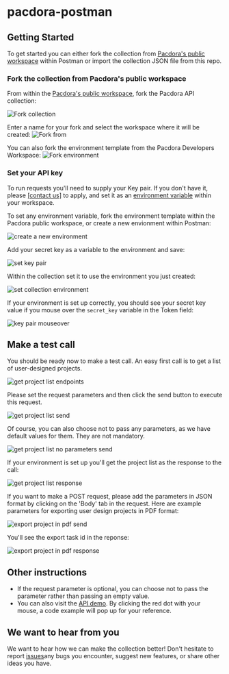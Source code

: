 # pacdora-postman

## Getting Started

To get started you can either fork the collection from [Pacdora's public workspace](https://www.postman.com/pacdoradev/workspace/pacdora-developers) within Postman or import the collection JSON file from this repo.

### Fork the collection from Pacdora's public workspace

From within the [Pacdora's public workspace](https://www.postman.com/pacdoradev/workspace/pacdora-developers), fork the Pacdora API collection:

![Fork collection](assets/postman_fork_collection.png)

Enter a name for your fork and select the workspace where it will be created:
![Fork from](assets/postman_fork_from.png)

You can also fork the environment template from the Pacdora Developers Workspace:
![Fork environment](assets/postman_fork_env.png)

### Set your API key

To run requests you'll need to supply your Key pair. If you don't have it, please <a href="mailto:api@pacdora.com">[contact us]</a> to apply, and set it as an [environment variable](https://learning.postman.com/docs/sending-requests/variables/) within your workspace.

To set any environment variable, fork the environment template within the Pacdora public workspace, or create a new envionment within Postman:

![create a new environment](assets/postman_create_new_env.png)

Add your secret key as a variable to the environment and save:

![set key pair](assets/postman_set_key_and_save.png)

Within the collection set it to use the environment you just created:

![set collection environment](assets/postman_set_collection_environment.png)

If your environment is set up correctly, you should see your secret key value if you mouse over the `secret_key` variable in the Token field:

![key pair mouseover](assets/postman_secret_key_mouseover.png)

## Make a test call

You should be ready now to make a test call. An easy first call is to get a list of user-designed projects.

![get project list endpoints](assets/postman_project_list_endpoints.png)

Please set the request parameters and then click the send button to execute this request.

![get project list send](assets/postman_project_list_send.png)

Of course, you can also choose not to pass any parameters, as we have default values for them. They are not mandatory.

![get project list no parameters send](assets/postman_project_list_no_parameters_send.jpeg)

If your environment is set up you'll get the project list as the response to the call:

![get project list response](assets/postman_project_list_response.png)

If you want to make a POST request, please add the parameters in JSON format by clicking on the 'Body' tab in the request. Here are example parameters for exporting user design projects in PDF format:

![export project in pdf send](assets/postman_export_project_in_pdf_request.png)

You'll see the export task id in the reponse:

![export project in pdf response](assets/postman_export_project_in_pdf_response.png)

## Other instructions

- If the request parameter is optional, you can choose not to pass the parameter rather than passing an empty value.
- You can also visit the [API demo](https://apidemo.pacdora.com/index.html). By clicking the red dot with your mouse, a code example will pop up for your reference.

## We want to hear from you

We want to hear how we can make the collection better! Don't hesitate to report [issues](https://github.com/Pacdora/pacdora-postman/issues)any bugs you encounter, suggest new features, or share other ideas you have.
